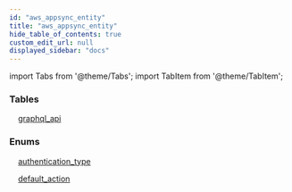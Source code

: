 ```yaml
---
id: "aws_appsync_entity"
title: "aws_appsync_entity"
hide_table_of_contents: true
custom_edit_url: null
displayed_sidebar: "docs"
---
```


import Tabs from '@theme/Tabs';
import TabItem from '@theme/TabItem';

<Tabs queryString="view">
  <TabItem value="components" label="Components" default>

### Tables

    [graphql_api](../../aws/tables/aws_appsync_entity_graphql_api.GraphqlApi)

### Enums
    [authentication_type](../../aws/enums/aws_appsync_entity_graphql_api.AuthenticationType)

    [default_action](../../aws/enums/aws_appsync_entity_graphql_api.DefaultAction)

</TabItem>
  <TabItem value="code-examples" label="Code examples">

</TabItem>
</Tabs>
